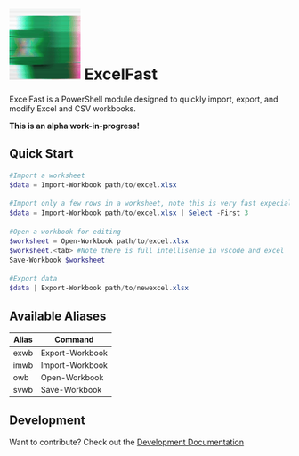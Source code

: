 # ![ExcelFast](images/logo.gif) ExcelFast

ExcelFast is a PowerShell module designed to quickly import, export, and modify Excel and CSV workbooks.

**This is an alpha work-in-progress!**

## Quick Start
```powershell
#Import a worksheet
$data = Import-Workbook path/to/excel.xlsx

#Import only a few rows in a worksheet, note this is very fast expecially in a large workbook
$data = Import-Workbook path/to/excel.xlsx | Select -First 3

#Open a workbook for editing
$worksheet = Open-Workbook path/to/excel.xlsx
$worksheet.<tab> #Note there is full intellisense in vscode and excel
Save-Workbook $worksheet

#Export data
$data | Export-Workbook path/to/newexcel.xlsx
```

## Available Aliases

| Alias | Command |
|-------|---------|
| exwb  | Export-Workbook |
| imwb  | Import-Workbook |
| owb   | Open-Workbook  |
| svwb  | Save-Workbook  |

## Development
Want to contribute? Check out the [Development Documentation](DEVELOPMENT.MD)